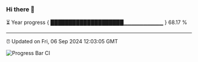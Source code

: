 ### Hi there 👋

⏳ Year progress { ████████████████████▁▁▁▁▁▁▁▁▁▁ } 68.17 %

---

⏰ Updated on Fri, 06 Sep 2024 12:03:05 GMT

![Progress Bar CI](https://github.com/EinsPommes/EinsPommes/blob/main/.github/workflows/main.yml)

